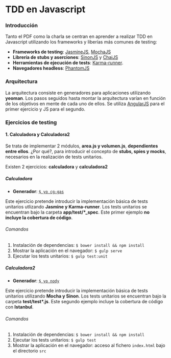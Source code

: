 # TDD en Javascript

### Introducción

Tanto el PDF como la charla se centran en aprender a realizar TDD en Javascript utilizando los frameworks y liberías más comunes de testing:

* **Frameworks de testing**: [JasmineJS](https://jasmine.github.io/2.3/introduction.html), [MochaJS](https://mochajs.org/)
* **Librería de stubs y aserciones**: [SinonJS](http://sinonjs.org/) y [ChaiJS](http://chaijs.com/)
* **Herramientas de ejecución de tests**: [Karma-runner](https://karma-runner.github.io/0.13/index.html).
* **Navegadores headless**: [PhantomJS](http://phantomjs.org/)

### Arquitectura

La arquitectura consiste en generadores para aplicaciones utilizando **yeoman**. Los pasos seguidos hasta montar la arquitectura varían en función de los objetivos en mente de cada uno de ellos. Se utiliza  [AngularJS](https://angularjs.org/) para el primer ejercicio y JS para el segundo.

### Ejercicios de testing

#### 1. Calculadora y Calculadora2

Se trata de implementar 2 módulos, **area.js y volumen.js**, **dependientes entre ellos**. ¿Por qué?, para introducir el concepto de **stubs, spies y mocks**, necesarios en la realización de tests unitarios.

Existen 2 ejercicios: **calculadora** y **calculadora2**

##### Calculadora

* **Generador**: [```$ yo cg-gas```](https://github.com/Lunatic83/generator-cg-gas)

Este ejercicio pretende introducir la implementación básica de tests unitarios utlizando **Jasmine y Karma-runner**. Los tests unitarios se encuentran bajo la carpeta **app/test/\*_spec**. Este primer ejemplo **no incluye la cobertura de código**.

###### Comandos

1. Instalación de dependencias: ```$ bower install && npm install```
2. Mostrar la aplicación en el navegador: ```$ gulp serve```
3. Ejecutar los tests unitarios: ```$ gulp test:unit```

##### Calculadora2

* **Generador**: [```$ yo nody```](https://github.com/qiu8310/generator-nody)

Este ejercicio pretende introducir la implementación básica de tests unitarios utilizando **Mocha y Sinon**. Los tests unitarios se encuentran bajo la carpeta **test/test\*.js**. Este segundo ejemplo incluye la cobertura de código con **Istanbul**.

###### Comandos

1. Instalación de dependencias: ```$ bower install && npm install```
2. Ejecutar los tests unitarios: ```$ gulp test```
3. Mostrar la aplicación en el navegador: acceso al fichero ```index.html``` bajo el directorio ```src```
